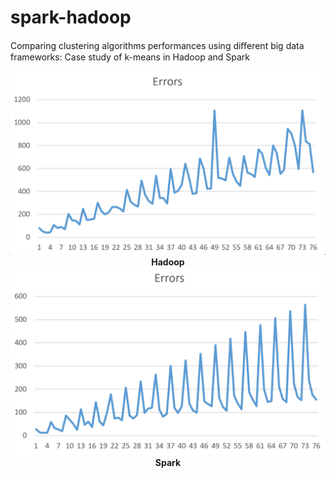 # spark-hadoop
 Comparing clustering algorithms performances using diﬀerent big data frameworks: Case study of k-means in Hadoop and Spark
 
 <p align="center">
  <img src="https://github.com/ZahraOmrani/spark-hadoop/blob/master/Hadoop.png">
  <b>Hadoop</b>
   <b></b>
   <b></b>
   <b></b>
  <img src="https://github.com/ZahraOmrani/spark-hadoop/blob/master/Spark.png">
  <b>Spark</b>
</p>
